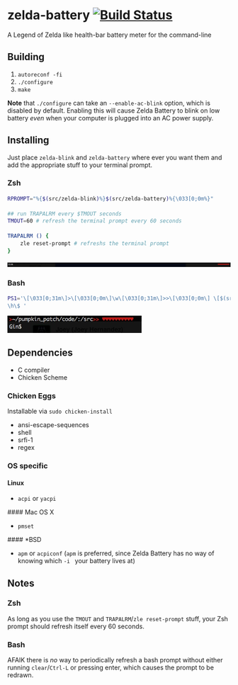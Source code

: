 zelda-battery [![Build Status](https://travis-ci.org/dopm/zelda-battery.svg?branch=master)](https://travis-ci.org/dopm/zelda-battery)
=============

A Legend of Zelda like health-bar battery meter for the command-line


## Building
1. `autoreconf -fi`
2. `./configure`
3. `make`

__Note__ that `./configure` can take an `--enable-ac-blink` option, which is disabled by default.  Enabling this will cause Zelda Battery to blink on low battery _even_ when your computer is plugged into an AC power supply.

## Installing
Just place `zelda-blink` and `zelda-battery` where ever you want them and add the appropriate stuff to your terminal prompt.

### Zsh
```bash
RPROMPT="%{$(src/zelda-blink)%}$(src/zelda-battery)%{\033[0;0m%}"

## run TRAPALRM every $TMOUT seconds
TMOUT=60 # refresh the terminal prompt every 60 seconds

TRAPALRM () {
    zle reset-prompt # refreshs the terminal prompt
}
```
![example showing zelda-battery in a Zsh prompt](/example/zsh.jpg)


### Bash
```bash
PS1='\[\033[0;31m\]>\[\033[0;0m\]\w\[\033[0;31m\]>>\[\033[0;0m\] \[$(src/zelda-blink)\]$(src/zelda-battery)\[\033[0;0m\]
\h\$ '
```
![example showing zelda-battery in a Bash prompt](/example/bash.jpg)

## Dependencies
* C compiler
* Chicken Scheme

### Chicken Eggs
Installable via `sudo chicken-install`
* ansi-escape-sequences
* shell
* srfi-1
* regex

### OS specific

#### Linux
<ul><li><code>acpi</code> or <code>yacpi</code>
</li></ul>
#### Mac OS X
<ul><li><code>pmset</code>
</li></ul>
#### *BSD
<ul><li><code>apm</code> or <code>acpiconf</code> (<code>apm</code> is preferred, since Zelda Battery has no way of knowing which <code>-i <nth></code> your battery lives at)
</li></ul>

## Notes

### Zsh
As long as you use the `TMOUT` and `TRAPALRM`/`zle reset-prompt` stuff, your Zsh prompt should refresh itself every 60 seconds.

### Bash
AFAIK there is _no_ way to periodically refresh a bash prompt without either running `clear`/`Ctrl-L` or pressing enter, which causes the prompt to be redrawn.
